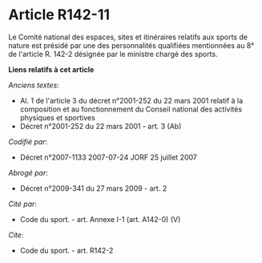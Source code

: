 # Article R142-11

Le Comité national des espaces, sites et itinéraires relatifs aux sports de nature est présidé par une des personnalités
qualifiées mentionnées au 8° de l'article R. 142-2 désignée par le ministre chargé des sports.

**Liens relatifs à cet article**

_Anciens textes_:

  - Al. 1 de l'article 3 du décret n°2001-252 du 22 mars 2001 relatif à la composition et au fonctionnement du Conseil national des activités physiques et sportives
  - Décret n°2001-252 du 22 mars 2001 - art. 3 (Ab)

_Codifié par_:

  - Décret n°2007-1133 2007-07-24 JORF 25 juillet 2007

_Abrogé par_:

  - Décret n°2009-341 du 27 mars 2009 - art. 2

_Cité par_:

  - Code du sport. - art. Annexe I-1 (art. A142-0) (V)

_Cite_:

  - Code du sport. - art. R142-2
